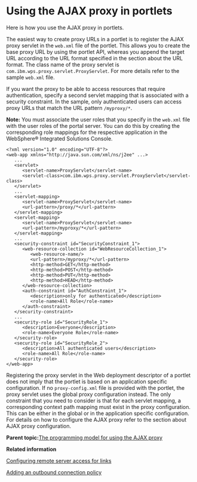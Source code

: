 # Using the AJAX proxy in portlets

Here is how you use the AJAX proxy in portlets.

The easiest way to create proxy URLs in a portlet is to register the AJAX proxy servlet in the `web.xml` file of the portlet. This allows you to create the base proxy URL by using the portlet API, whereas you append the target URL according to the URL format specified in the section about the URL format. The class name of the proxy servlet is `com.ibm.wps.proxy.servlet.ProxyServlet`. For more details refer to the sample `web.xml` file.

If you want the proxy to be able to access resources that require authentication, specify a second servlet mapping that is associated with a security constraint. In the sample, only authenticated users can access proxy URLs that match the URL pattern `/myproxy/*`.

**Note:** You must associate the user roles that you specify in the `web.xml` file with the user roles of the portal server. You can do this by creating the corresponding role mappings for the respective application in the WebSphere® Integrated Solutions Console.

```
<?xml version="1.0" encoding="UTF-8"?>
<web-app xmlns="http://java.sun.com/xml/ns/j2ee" ...>
   ...
   <servlet>
      <servlet-name>ProxyServlet</servlet-name>
      <servlet-class>com.ibm.wps.proxy.servlet.ProxyServlet</servlet-class>
   </servlet>
   ...
   <servlet-mapping>
      <servlet-name>ProxyServlet</servlet-name>
      <url-pattern>/proxy/*</url-pattern>
   </servlet-mapping>
   <servlet-mapping>
      <servlet-name>ProxyServlet</servlet-name>
      <url-pattern>/myproxy/*</url-pattern>
   </servlet-mapping>
   ...
   <security-constraint id="SecurityConstraint_1">
      <web-resource-collection id="WebResourceCollection_1">
         <web-resource-name/>
         <url-pattern>/myproxy/*</url-pattern>
         <http-method>GET</http-method>
         <http-method>POST</http-method>
         <http-method>PUT</http-method>
         <http-method>HEAD</http-method>
      </web-resource-collection>
      <auth-constraint id="AuthConstraint_1">
         <description>only for authenticated</description>
         <role-name>All Role</role-name>
      </auth-constraint>
   </security-constraint>
   ...
   <security-role id="SecurityRole_1">
      <description>Everyone</description>
      <role-name>Everyone Role</role-name>
   </security-role>
   <security-role id="SecurityRole_2">
      <description>All authenticated users</description>
      <role-name>All Role</role-name>
   </security-role>
</web-app>

```

Registering the proxy servlet in the Web deployment descriptor of a portlet does not imply that the portlet is based on an application specific configuration. If no `proxy-config.xml` file is provided with the portlet, the proxy servlet uses the global proxy configuration instead. The only constraint that you need to consider is that for each servlet mapping, a corresponding context path mapping must exist in the proxy configuration. This can be either in the global or in the application specific configuration. For details on how to configure the AJAX proxy refer to the section about AJAX proxy configuration.

**Parent topic:**[The programming model for using the AJAX proxy](../dev-portlet/ajax_proxy_prgrmdl.md)

**Related information**  


[Configuring remote server access for links](../wcm/wcm_config_ecm_whitelist.md)

[Adding an outbound connection policy](../dev-portlet/outbhttp_cfgsmptsk_add_ob_conn_plcy.md)

